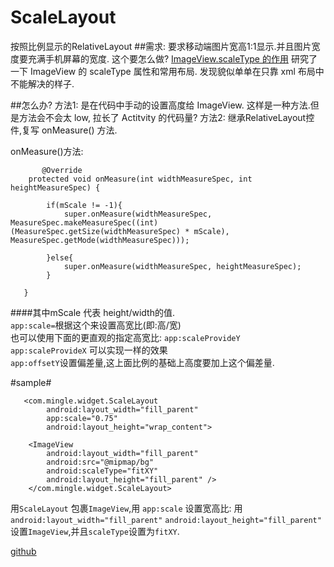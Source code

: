 # ScaleLayout
按照比例显示的RelativeLayout
##需求:
 要求移动端图片宽高1:1显示.并且图片宽度要充满手机屏幕的宽度.
这个要怎么做?
[ ImageView.scaleType 的作用](http://blog.csdn.net/chen825919148/article/details/8845889) 
研究了一下 ImageView 的 scaleType 属性和常用布局.
发现貌似单单在只靠 xml 布局中不能解决的样子.


##怎么办?
方法1:
是在代码中手动的设置高度给 ImageView.
这样是一种方法.但是方法会不会太 low, 拉长了 Actitvity 的代码量?
方法2:
继承RelativeLayout控件,复写 onMeasure() 方法.


onMeasure()方法:
~~~
       @Override
    protected void onMeasure(int widthMeasureSpec, int heightMeasureSpec) {

        if(mScale != -1){
            super.onMeasure(widthMeasureSpec, MeasureSpec.makeMeasureSpec((int) (MeasureSpec.getSize(widthMeasureSpec) * mScale), MeasureSpec.getMode(widthMeasureSpec)));

        }else{
            super.onMeasure(widthMeasureSpec, heightMeasureSpec);
        }

   }

~~~

####其中mScale 代表 height/width的值.   
`app:scale=`根据这个来设置高宽比(即:高/宽)    
也可以使用下面的更直观的指定高宽比:
`app:scaleProvideY`   
`app:scaleProvideX`
可以实现一样的效果    
`app:offsetY`设置偏差量,这上面比例的基础上高度要加上这个偏差量.   





#sample#
~~~
   <com.mingle.widget.ScaleLayout
        android:layout_width="fill_parent"
        app:scale="0.75"
        android:layout_height="wrap_content">

    <ImageView
        android:layout_width="fill_parent"
        android:src="@mipmap/bg"
        android:scaleType="fitXY"
        android:layout_height="fill_parent" />
    </com.mingle.widget.ScaleLayout>
~~~
用`ScaleLayout` 包裹`ImageView`,用 `app:scale` 设置宽高比:
用`android:layout_width="fill_parent"`
  `android:layout_height="fill_parent"` 设置`ImageView`,并且`scaleType`设置为`fitXY`.
  

[github](https://github.com/zzz40500/ScaleLayout)



